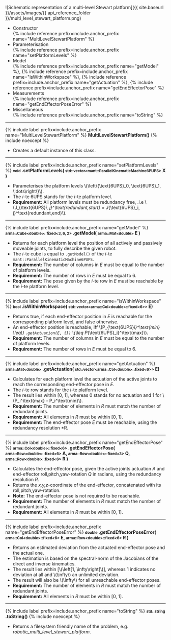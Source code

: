![Schematic representation of a multi-level Stewart platform]({{ site.baseurl }}/assets/images/{{ api_reference_folder }}/multi_level_stewart_platform.png)

- Constructor<br>
  {% include reference prefix=include.anchor_prefix name="MultiLevelStewartPlatform" %}
- Parameterisation<br>
  {% include reference prefix=include.anchor_prefix name="setPlatformLevels" %}
- Model<br>
  {% include reference prefix=include.anchor_prefix name="getModel" %}, {% include reference prefix=include.anchor_prefix name="isWithinWorkspace" %}, {% include reference prefix=include.anchor_prefix name="getActuation" %}, {% include reference prefix=include.anchor_prefix name="getEndEffectorPose" %}
- Measurements<br>
  {% include reference prefix=include.anchor_prefix name="getEndEffectorPoseError" %}
- Miscellaneous<br>
  {% include reference prefix=include.anchor_prefix name="toString" %}

---
{% include label prefix=include.anchor_prefix name="MultiLevelStewartPlatform" %}
**MultiLevelStewartPlatform()** {% include noexcept %}

- Creates a default instance of this class.

---
{% include label prefix=include.anchor_prefix name="setPlatformLevels" %}
**<small>void</small> .setPlatformLevels( <small>std::vector&lt;mant::ParallelKinematicMachine6PUPS&gt;</small> X )**

- Parameterises the platform levels \\(\left\\{\text{6UPS}_0, \text{6UPS}_1, \ldots\right\\}\\).
- The *i*-te 6UPS stands for the *i*-te platform level.
- **Requirement:** All platform levels must be redundancy free, .i.e \\(J_{\text{6UPS}_i, j}^\text{redundant,start} = J_{\text{6UPS}_i, j}^\text{redundant,end}\\).

---
{% include label prefix=include.anchor_prefix name="getModel" %}
**<small>arma::Cube&lt;double&gt;::fixed&lt;3, 6, 2&gt;</small> .getModel( <small>arma::Mat&lt;double&gt;</small> E )**

- Returns for each platform level the position of all actively and passively moveable joints, to fully describe the given robot.
- The *i*-te cube is equal to `.getModel()` of the *i*-te `mant::ParallelKinematicMachine6PUPS`.
- **Requirement:** The number of columns in *E* must be equal to the number of platform levels.
- **Requirement:** The number of rows in *E* must be equal to 6.
- **Requirement:** The pose given by the *i*-te row in *E* must be reachable by the *i*-te platform level.

---
{% include label prefix=include.anchor_prefix name="isWithinWorkspace" %}
**<small>bool</small> .isWithinWorkspace( <small>std::vector&lt;arma::Col&lt;double&gt;::fixed&lt;6&gt;&gt;</small> E)**

- Returns true, if each end-effector position in *E* is reachable for the corresponding platform level, and false otherwise.
- An end-effector position is reachable, iff \\(P_{\text{6UPS}_i}^\text{min} \leq\\) `.getActuation(E, {})` \\(\leq P_{\text{6UPS}_i}^\text{max}\\).
- **Requirement:** The number of columns in *E* must be equal to the number of platform levels.
- **Requirement:** The number of rows in *E* must be equal to 6.

---
{% include label prefix=include.anchor_prefix name="getActuation" %}
**<small>arma::Mat&lt;double&gt;</small> .getActuation( <small>std::vector&lt;arma::Col&lt;double&gt;::fixed&lt;6&gt;&gt;</small> E)**

- Calculates for each platform level the actuation of the active joints to reach the corresponding end-effector pose in *E*.
- The *i*-te row stands for the *i*-te platform level.
- The result lies within [0, 1], whereas 0 stands for no actuation and 1 for \\(P_i^\text{max} - P_i^\text{min}\\).
- **Requirement:** The number of elements in *R* must match the number of redundant joints.
- **Requirement:** All elements in *R* must be within [0, 1].
- **Requirement:** The end-effector pose *E* must be reachable, using the redundancy resolution *R.

---
{% include label prefix=include.anchor_prefix name="getEndEffectorPose" %}
**<small>arma::Col&lt;double&gt;::fixed&lt;6&gt;</small> .getEndEffectorPose( <small>arma::Row&lt;double&gt;::fixed&lt;6&gt;</small> A, <small>arma::Row&lt;double&gt;::fixed&lt;3&gt;</small> Q, <small>arma::Row&lt;double&gt;::fixed&lt;6&gt;</small> R )**

- Calculates the end-effector pose, given the active joints actuation *A* and end-effector roll,pitch,yaw-rotation *Q* in radians, using the redundancy resolution *R*.
- Returns the *x,y,z*-coordinate of the end-effector, concatenated with its roll,pitch,yaw-rotation.
- **Note:** The end-effector pose is not required to be reachable.
- **Requirement:** The number of elements in *R* must match the number of redundant joints.
- **Requirement:** All elements in *R* must be within [0, 1].

---
{% include label prefix=include.anchor_prefix name="getEndEffectorPoseError" %}
**<small>double</small> .getEndEffectorPoseError( <small>arma::Col&lt;double&gt;::fixed&lt;6&gt;</small> E, <small>arma::Row&lt;double&gt;::fixed&lt;6&gt;</small> R )**

- Returns an estimated deviation from the actuated end-effector pose and the actual one.
- The estimation is based on the spectral-norm of the Jacobians of the direct and inverse kinematics.
- The result lies within [\\(\left[1, \infty\right]\\)], whereas 1 indicates no deviation at all and \\(\infty\\) an unlimited deviation.
- The result will also be \\(\infty\\) for all unreachable end-effector poses.
- **Requirement:** The number of elements in *R* must match the number of redundant joints.
- **Requirement:** All elements in *R* must be within [0, 1].

---
{% include label prefix=include.anchor_prefix name="toString" %}
**<small>std::string</small> .toString()** {% include noexcept %}

- Returns a filesystem friendly name of the problem, e.g. *robotic_multi_level_stewart_platform*.